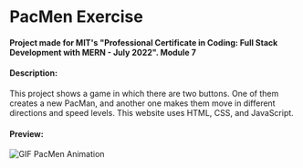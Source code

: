 # PacMen Exercise
#### Project made for MIT's "Professional Certificate in Coding: Full Stack Development with MERN - July 2022". Module 7
#### Description:
<p>This project shows a game in which there are two buttons. One of them creates a new PacMan, and another one makes them move in different directions and speed levels. This website uses HTML, CSS, and JavaScript.</p>

#### Preview:
<img src="https://i.postimg.cc/QdfwYn7C/Pac-Men-Exercise.gif" alt="GIF PacMen Animation">


